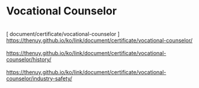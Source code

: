 # Vocational Counselor
<br>[ document/certificate/vocational-counselor ]
<br>https://thenuy.github.io/ko/link/document/certificate/vocational-counselor/
<br>
<br>https://thenuy.github.io/ko/link/document/certificate/vocational-counselor/history/
<br>
<br>https://thenuy.github.io/ko/link/document/certificate/vocational-counselor/industry-safety/
